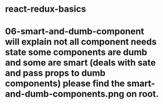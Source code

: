 # react-redux-basics
#  06-smart-and-dumb-component will explain not all component needs state some components are dumb and some are smart (deals with sate and pass props to dumb components) please find the smart-and-dumb-components.png on root.
